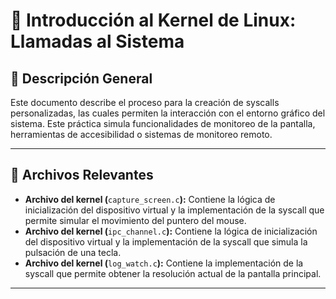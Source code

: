 # 📄 Introducción al Kernel de Linux: Llamadas al Sistema

## 🧾 Descripción General

Este documento describe el proceso para la creación de syscalls personalizadas, las cuales permiten la interacción con el entorno gráfico del sistema. Este práctica simula funcionalidades de monitoreo de la pantalla, herramientas de accesibilidad o sistemas de monitoreo remoto.

---

## 🧩 Archivos Relevantes

- **Archivo del kernel (**`capture_screen.c`**):** Contiene la lógica de inicialización del dispositivo virtual y la implementación de la syscall que permite simular el movimiento del puntero del mouse.
- **Archivo del kernel (**`ipc_channel.c`**):** Contiene la lógica de inicialización del dispositivo virtual y la implementación de la syscall que simula la pulsación de una tecla.
- **Archivo del kernel (**`log_watch.c`**):** Contiene la implementación de la syscall que permite obtener la resolución actual de la pantalla principal.

---
